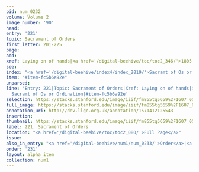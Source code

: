 ```yaml
---
pid: num_0232
volume: Volume 2
image_number: '90'
head: 
entry: '221'
topic: Sacrament of Orders
first_letter: 201-225
page: 
add: 
xref: Laying on of hands|<a href='/digital-beehive/toc/toc2_346/'>1805 [Ordination]</a>
see: 
index: "<a href='/digital-beehive/index4/index_2819/'>Sacramt of Os or Ordination</a>"
item: "#item-fc5b6a92e"
unparsed: 
line: 'Entry: 221|Topic: Sacrament of Orders|Xref: Laying on of hands|Xref: 1805 [Ordination]|Index:
  Sacramt of Os or Ordination|#item-fc5b6a92e'
selection: https://stacks.stanford.edu/image/iiif/fm855tg5659%2F1607_0557/853,2992,2913,325/full/0/default.jpg
full_image: https://stacks.stanford.edu/image/iiif/fm855tg5659%2F1607_0557/full/full/0/default.jpg
annotation_uri: http://dev.llgc.org.uk/annotation/1571412125543
insertion: 
thumbnail: https://stacks.stanford.edu/image/iiif/fm855tg5659%2F1607_0557/853,2992,600,180/250,/0/default.jpg
label: 221. Sacrament of Orders
location: "<a href='/digital-beehive/toc/toc2_080/'>Full Page</a>"
issue: 
also_in_entry: "<a href='/digital-beehive/num1/num_0233/'>Order</a>|<a href='/digital-beehive/num1/num_0234/'>Succeed</a>"
order: '231'
layout: alpha_item
collection: num1
---
```

